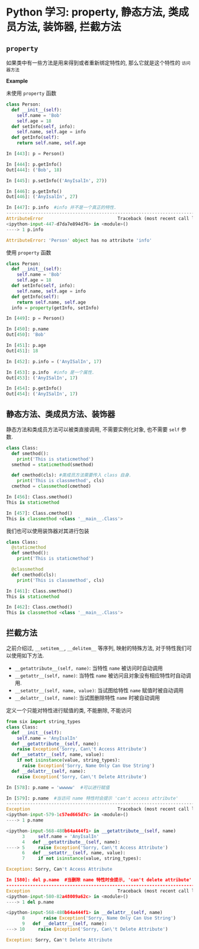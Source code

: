 # Python 学习: property, 静态方法, 类成员方法, 装饰器, 拦截方法


## `property`

如果类中有一些方法是用来得到或者重新绑定特性的, 那么它就是这个特性的 `访问器方法`

**Example**

未使用 `property` 函数

```python
class Person:
  def __init__(self):
    self.name = 'Bob'
    self.age = 18
  def setInfo(self, info):
    self.name, self.age = info
  def getInfo(self):
    return self.name, self.age   

In [443]: p = Person()

In [444]: p.getInfo()
Out[444]: ('Bob', 18)

In [445]: p.setInfo(('AnyIsalIn', 27))

In [446]: p.getInfo()
Out[446]: ('AnyIsalIn', 27)

In [447]: p.info  #info 并不是一个真正的特性.
---------------------------------------------------------------------------
AttributeError                            Traceback (most recent call last)
<ipython-input-447-d7da7e894d76> in <module>()
----> 1 p.info

AttributeError: 'Person' object has no attribute 'info'
```

使用 `property` 函数

```python
class Person:
  def __init__(self):
    self.name = 'Bob'
    self.age = 18
  def setInfo(self, info):
    self.name, self.age = info
  def getInfo(self):
    return self.name, self.age
  info = property(getInfo, setInfo)

In [449]: p = Person()

In [450]: p.name
Out[450]: 'Bob'

In [451]: p.age
Out[451]: 18

In [452]: p.info = ('AnyISalIn', 17)

In [453]: p.info  #info 是一个属性.
Out[453]: ('AnyISalIn', 17)

In [454]: p.getInfo()
Out[454]: ('AnyISalIn', 17)
```

## 静态方法、类成员方法、装饰器

静态方法和类成员方法可以被类直接调用, 不需要实例化对象, 也不需要 `self` 参数.

```python
class Class:
  def smethod():
    print('This is staticmethod')
  smethod = staticmethod(smethod)

  def cmethod(cls): #类成员方法需要传入 class 自身.
    print('This is classmethod', cls)
  cmethod = classmethod(cmethod)

In [456]: Class.smethod()
This is staticmethod

In [457]: Class.cmethod()
This is classmethod <class '__main__.Class'>
```

我们也可以使用装饰器对其进行包装

```python
class Class:
  @staticmethod
  def smethod():
    print('This is staticmethod')

  @classmethod
  def cmethod(cls):
    print('This is classmethod', cls)

In [461]: Class.smethod()
This is staticmethod

In [462]: Class.cmethod()
This is classmethod <class '__main__.Class'>
```

## 拦截方法

之前介绍过, `__setitem__`, `__delitem__` 等序列, 映射的特殊方法, 对于特性我们可以使用如下方法.

* `__getattribute__(self, name)`: 当特性 `name` 被访问时自动调用
* `__getattr__(self, name)`: 当特性 `name` 被访问且对象没有相应特性时自动调用.
* `__setattr__(self, name, value)`: 当试图给特性 `name` 赋值时被自动调用
* `__delattr__(self, name)`: 当试图删除特性 `name` 时被自动调用


定义一个只能对特性进行赋值的类, 不能删除, 不能访问

```python
from six import string_types
class Class:
  def __init__(self):
    self.name = 'AnyIsalIn'
  def __getattribute__(self, name):
    raise Exception('Sorry, Can\'t Access Attribute')
  def __setattr__(self, name, value):
    if not isinstance(value, string_types):
      raise Exception('Sorry, Name Only Can Use String')
  def __delattr__(self, name):
    raise Exception('Sorry, Can\'t Delete Attribute')

In [578]: p.name = 'wwwww'  #可以进行赋值

In [579]: p.name  #当访问 name 特性时会提示 'can't access attribute'
---------------------------------------------------------------------------
Exception                                 Traceback (most recent call last)
<ipython-input-579-1c57ed665d7c> in <module>()
----> 1 p.name

<ipython-input-568-480b64a444f1> in __getattribute__(self, name)
      3     self.name = 'AnyIsalIn'
      4   def __getattribute__(self, name):
----> 5     raise Exception('Sorry, Can\'t Access Attribute')
      6   def __setattr__(self, name, value):
      7     if not isinstance(value, string_types):

Exception: Sorry, Can't Access Attribute

In [580]: del p.name  #当删除 name 特性时会提示, 'can't delete attribute'
---------------------------------------------------------------------------
Exception                                 Traceback (most recent call last)
<ipython-input-580-82a48009a62c> in <module>()
----> 1 del p.name

<ipython-input-568-480b64a444f1> in __delattr__(self, name)
      8       raise Exception('Sorry, Name Only Can Use String')
      9   def __delattr__(self, name):
---> 10     raise Exception('Sorry, Can\'t Delete Attribute')

Exception: Sorry, Can't Delete Attribute
```
